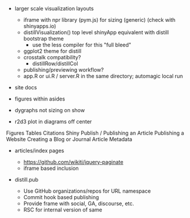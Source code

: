 
- larger scale visualization layouts
    - iframe with npr library (pym.js) for sizing (generic) (check with shinyapps.io)
    - distillVisualization() top level shinyApp equivalent with distill bootstrap theme 
       - use the less compiler for this
    "full bleed"
    - ggplot2 theme for distill
    - crosstalk compatibility?
        - distillRow/distillCol
    - publishing/previewing workflow?
    - app.R or ui.R / server.R in the same directory; automagic local run

- site docs

- figures within asides
- dygraphs not sizing on show
- r2d3 plot in diagrams off center

Figures Tables Citations Shiny Publish \/  <ghicon>
                                Publishing an Article
                                Publishing a Website
                                Creating a Blog or Journal
                                Article Metadata 
                                
- articles/index pages
    - https://github.com/wikiti/jquery-paginate
    - iframe based inclusion



- distill.pub
    - Use GitHub organizations/repos for URL namespace
    - Commit hook based publishing
    - Provide frame with social, GA, discourse, etc.
    - RSC for internal version of same
    
    
    

